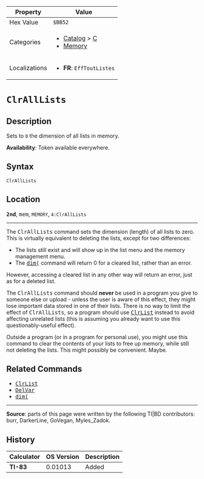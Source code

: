 | Property      | Value |
|---------------|-------|
| Hex Value     | `$BB52`|
| Categories    | <ul><li>[Catalog](<../categories/Catalog.md>) > [C](<../categories/Catalog.md#C>)</li><li>[Memory](<../categories/Memory.md>)</li></ul> |
| Localizations | <ul><li><b>FR</b>: `EffToutListes`</li></ul> |

# `ClrAllLists`

## Description
Sets to `0` the dimension of all lists in memory.


<b>Availability</b>: Token available everywhere.

## Syntax
`ClrAllLists`

## Location
<tt><kbd><b>2nd</b></kbd></tt>, <kbd>mem</kbd>, `MEMORY`, `4:ClrAllLists`
<hr>

The <tt>ClrAllLists</tt> command sets the dimension (length) of all lists to zero. This is virtually equivalent to deleting the lists, except for two differences:

*   The lists still exist and will show up in the list menu and the memory management menu.
*   The <tt><a href="dim(.md">dim(</a></tt> command will return 0 for a cleared list, rather than an error.

However, accessing a cleared list in any other way will return an error, just as for a deleted list.

The <tt>ClrAllLists</tt> command should **never** be used in a program you give to someone else or upload - unless the user is aware of this effect, they might lose important data stored in one of their lists. There is no way to limit the effect of <tt>ClrAllLists</tt>, so a program should use <tt><a href="ClrList.md">ClrList</a></tt> instead to avoid affecting unrelated lists (this is assuming you already want to use this questionably-useful effect).

Outside a program (or in a program for personal use), you might use this command to clear the contents of your lists to free up memory, while still not deleting the lists. This might possibly be convenient. Maybe.

## Related Commands

*   <tt><a href="ClrList.md">ClrList</a></tt>
*   <tt><a href="DelVar.md">DelVar</a></tt>
*   <tt><a href="dim(.md">dim(</a></tt>

* * *

**Source**: parts of this page were written by the following TI|BD contributors: burr, DarkerLine, GoVegan, Myles_Zadok.

## History
| Calculator | OS Version | Description |
|------------|------------|-------------|
| <b>TI-83</b> | 0.01013 | Added |


